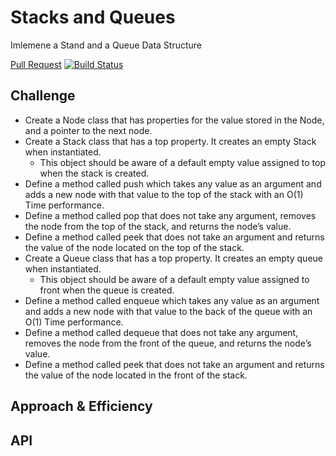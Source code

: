 # Stacks and Queues
Imlemene a Stand and a Queue Data Structure

[Pull Request](https://github.com/etrainor/data-structures-and-algorithms/pull/48)
[![Build Status](https://www.travis-ci.com/etrainor/data-structures-and-algorithms.svg?branch=master)](https://www.travis-ci.com/etrainor/data-structures-and-algorithms)

## Challenge
* Create a Node class that has properties for the value stored in the Node, and a pointer to the next node.
* Create a Stack class that has a top property. It creates an empty Stack when instantiated.
  * This object should be aware of a default empty value assigned to top when the stack is created.
* Define a method called push which takes any value as an argument and adds a new node with that value to the top of the stack with an O(1) Time performance.
* Define a method called pop that does not take any argument, removes the node from the top of the stack, and returns the node’s value.
* Define a method called peek that does not take an argument and returns the value of the node located on the top of the stack.
* Create a Queue class that has a top property. It creates an empty queue when instantiated.
  * This object should be aware of a default empty value assigned to front when the queue is created.
* Define a method called enqueue which takes any value as an argument and adds a new node with that value to the back of the queue with an O(1) Time performance.
* Define a method called dequeue that does not take any argument, removes the node from the front of the queue, and returns the node’s value.
* Define a method called peek that does not take an argument and returns the value of the node located in the front of the stack.

## Approach & Efficiency
<!-- What approach did you take? Why? What is the Big O space/time for this approach? -->

## API
<!-- Description of each method publicly